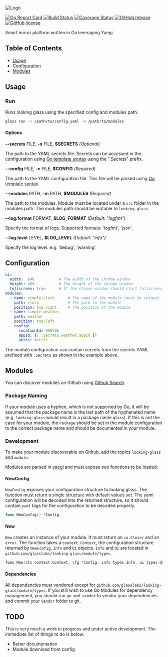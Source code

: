 ![Logo](http://svg.wiersma.co.za/glasslabs/looking-glass)

[![Go Report Card](https://goreportcard.com/badge/github.com/glasslabs/looking-glass)](https://goreportcard.com/report/github.com/glasslabs/looking-glass)
[![Build Status](https://travis-ci.com/glasslabs/looking-glass.svg?branch=master)](https://travis-ci.com/glasslabs/looking-glass)
[![Coverage Status](https://coveralls.io/repos/github/glasslabs/looking-glass/badge.svg?branch=master)](https://coveralls.io/github/glasslabs/looking-glass?branch=master)
[![GitHub release](https://img.shields.io/github/release/glasslabs/looking-glass.svg)](https://github.com/glasslabs/looking-glass/releases)
[![GitHub license](https://img.shields.io/badge/license-MIT-blue.svg)](https://raw.githubusercontent.com/glasslabs/looking-glass/master/LICENSE)

Smart mirror platform written in Go leveraging Yaegi.

## Table of Contents
* [Usage](#usage)
* [Configuration](#configuration)
* [Modules](#modules)

## Usage

### Run

Runs looking glass using the specified config and modules path.

```bash
glass run -c /path/to/config.yaml -m /path/to/modules
```

#### Options

**--secrets** FILE, **-s** FILE, **$SECRETS** *(Optional)*

The path to the YAML secrets file. Secrets can be accessed in the 
configuration using [Go template syntax](https://golang.org/pkg/text/template/) using the ".Secrets" prefix.

**--config** FILE, **-c** FILE, **$CONFIG** *(Required)*

The path to the YAML configuration file. This file will be parsed
using [Go template syntax](https://golang.org/pkg/text/template/). 

**--modules** PATH, **-m** PATH, **$MODULES** *(Required)*

The path to the modules. Module must be located under a `src` folder in the modules path.
The modules path should be writable to `looking-glass`. 

**--log.format** FORMAT, **$LOG_FORMAT** *(Default: "logfmt")*

Specify the format of logs. Supported formats: 'logfmt', 'json'.

**--log.level** LEVEL, **$LOG_LEVEL** *(Default: "info")*

Specify the log level. e.g. 'debug', 'warning'.

## Configuration

```yaml
ui:
  width:  640           # The width of the chrome window
  height: 480           # The height of the chrome window
  fullscreen: true      # If the chrome window should start fullscreen
modules:
  - name: simple-clock      # The name of the module (must be unique)
    path: clock             # The path to the module
    position: top:right     # The position of the module
  - name: simple-weather
    path: weather
    position: top:left
    config:
      locationId: 996506
      appId: {{ .Secrets.weather.appId }}
      units: metric
```

The module configuration can contain secrets from the secrets YAML prefixed with `.Secrets`
as shown in the example above. 

## Modules

You can discover modules on Github using [Github Search](https://github.com/search?q=topic%3Alooking-glass+topic%3Amodule+language%3AGo&ref=simplesearch).

### Package Naming

If your module uses a hyphen, which is not supported by Go, it will be assumed that the package name is the
last path of the hyphenated name (e.g. `looking-glass` would result in a package name `glass`). If this is not
the case for your module, the `Package` should be set in the module configuration to the correct package name and
should be documented in your module.

### Development

To make your module discoverable on Github, add the topics `looking-glass` and `module`.

Modules are parsed in [yaegi](http://github.com/traefik/yaegi) and must expose two functions to be loaded:

#### NewConfig

`NewConfig` exposes your configuration structure to looking glass. The function must return
a single structure with default values set. The yaml configuration will be decoded into
the returned structure, so it should contain `yaml` tags for the configuration to be decoded
properly.  

```go
func NewConfig() *Config 
```

#### New

`New` creates an instance of your module. It must return an `io.Closer` and an `error`.
The function takes a `context.Context`, the configuration structure returned by `NewConfig`,
`Info` and `UI` objects. `Info` and `UI` are located in `github.com/glasslabs/looking-glass/module/types`.

```go
func New(ctx context.Context, cfg *Config, info types.Info, ui types.UI) (io.Closer, error)
```

#### Dependencies

All dependencies must vendored except for `github.com/glasslabs/looking-glass/module/types`. 
If you still wish to use Go Modules for dependency management, you should run `go mod vendor` to 
vendor your dependencies and commit your `vendor` folder to git.

## TODO

This is very much a work in progress and under active development. The immediate list of
things to do is below:

* Better documentation
* Module download from config
